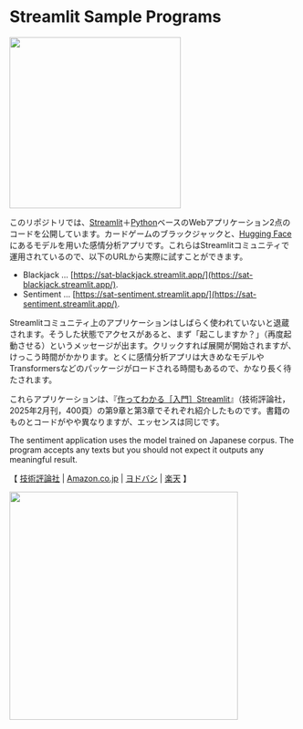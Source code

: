 # Streamlit Sample Programs

<img src="https://streamlit.io/images/brand/streamlit-logo-primary-colormark-darktext.png" width="300">

このリポジトリでは、[Streamlit](https://streamlit.io/)＋[Python](https://docs.python.org/ja/3/)ベースのWebアプリケーション2点のコードを公開しています。カードゲームのブラックジャックと、[Hugging Face](https://huggingface.co/)にあるモデルを用いた感情分析アプリです。これらはStreamlitコミュニティで運用されているので、以下のURLから実際に試すことができます。

- Blackjack ... [https://sat-blackjack.streamlit.app/](https://sat-blackjack.streamlit.app/).
- Sentiment ... [https://sat-sentiment.streamlit.app/](https://sat-sentiment.streamlit.app/).

Streamlitコミュニティ上のアプリケーションはしばらく使われていないと退蔵されます。そうした状態でアクセスがあると、まず「起こしますか？」（再度起動させる）というメッセージが出ます。クリックすれば展開が開始されますが、けっこう時間がかかります。とくに感情分析アプリは大きめなモデルやTransformersなどのパッケージがロードされる時間もあるので、かなり長く待たされます。

これらアプリケーションは、『[作ってわかる［入門］Streamlit](https://gihyo.jp/book/2025/978-4-297-14764-8)』（技術評論社，2025年2月刊，400頁）の第9章と第3章でそれぞれ紹介したものです。書籍のものとコードがやや異なりますが、エッセンスは同じです。

The sentiment application uses the model trained on Japanese corpus. The program accepts any texts but you should not expect it outputs any meaningful result. 

【
<a href="https://gihyo.jp/book/2025/978-4-297-14764-8">技術評論社</a> |
<a href="https://www.amazon.co.jp/dp/4297147645">Amazon.co.jp</a> |
<a href="https://www.yodobashi.com/product/100000009004071953/">ヨドバシ</a> |
<a href="https://books.rakuten.co.jp/rk/bbc9cea531f231fc8be07aff0d7da559/">楽天</a>
】

<img src="http://image.gihyo.co.jp/assets/images/cover/2025/9784297147648.jpg" height="400">